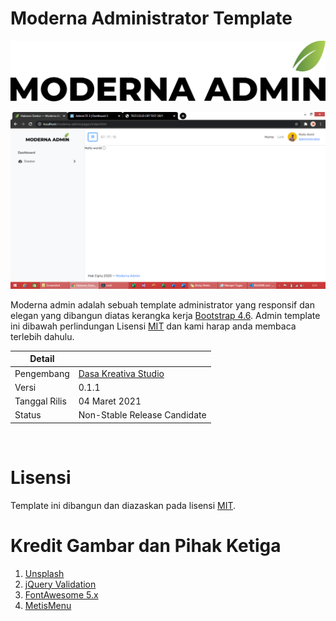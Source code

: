 # Moderna Administrator Template
![Moderna Administrator Temlate Logo](assets/img/brands/svg/logo-color.svg)

![Moderna Dashboard](assets/img/screenshots/main.png)

Moderna admin adalah sebuah template administrator yang responsif dan elegan yang dibangun diatas kerangka kerja [Bootstrap 4.6](https://getbootstrap.com). Admin template ini dibawah perlindungan Lisensi [MIT](./LICENSE) dan kami harap anda membaca terlebih dahulu.


| Detail        |                                                        |
|---------------|--------------------------------------------------------|
| Pengembang    | [Dasa Kreativa Studio](https://www.dasakreativa.my.id) |
| Versi         | 0.1.1                                                  |
| Tanggal Rilis | 04 Maret 2021                                          |
| Status        | Non-Stable Release Candidate                           |

<br/>

# Lisensi
Template ini dibangun dan diazaskan pada lisensi [MIT](./LICENSE).

# Kredit Gambar dan Pihak Ketiga
1. [Unsplash](https://www.unsplash.com)
2. [jQuery Validation](https://jqueryvalidations.com)
3. [FontAwesome 5.x](https://fontawesome.com)
4. [MetisMenu](https://github.com/onokumus/metismenu)
